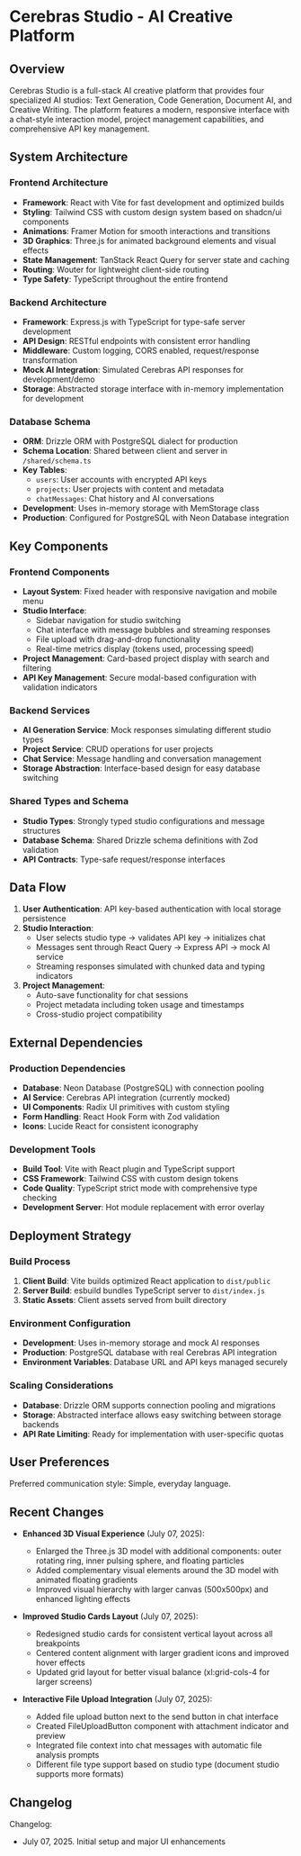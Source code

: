 # Cerebras Studio - AI Creative Platform

## Overview

Cerebras Studio is a full-stack AI creative platform that provides four specialized AI studios: Text Generation, Code Generation, Document AI, and Creative Writing. The platform features a modern, responsive interface with a chat-style interaction model, project management capabilities, and comprehensive API key management.

## System Architecture

### Frontend Architecture
- **Framework**: React with Vite for fast development and optimized builds
- **Styling**: Tailwind CSS with custom design system based on shadcn/ui components
- **Animations**: Framer Motion for smooth interactions and transitions
- **3D Graphics**: Three.js for animated background elements and visual effects
- **State Management**: TanStack React Query for server state and caching
- **Routing**: Wouter for lightweight client-side routing
- **Type Safety**: TypeScript throughout the entire frontend

### Backend Architecture
- **Framework**: Express.js with TypeScript for type-safe server development
- **API Design**: RESTful endpoints with consistent error handling
- **Middleware**: Custom logging, CORS enabled, request/response transformation
- **Mock AI Integration**: Simulated Cerebras API responses for development/demo
- **Storage**: Abstracted storage interface with in-memory implementation for development

### Database Schema
- **ORM**: Drizzle ORM with PostgreSQL dialect for production
- **Schema Location**: Shared between client and server in `/shared/schema.ts`
- **Key Tables**:
  - `users`: User accounts with encrypted API keys
  - `projects`: User projects with content and metadata
  - `chatMessages`: Chat history and AI conversations
- **Development**: Uses in-memory storage with MemStorage class
- **Production**: Configured for PostgreSQL with Neon Database integration

## Key Components

### Frontend Components
- **Layout System**: Fixed header with responsive navigation and mobile menu
- **Studio Interface**: 
  - Sidebar navigation for studio switching
  - Chat interface with message bubbles and streaming responses
  - File upload with drag-and-drop functionality
  - Real-time metrics display (tokens used, processing speed)
- **Project Management**: Card-based project display with search and filtering
- **API Key Management**: Secure modal-based configuration with validation indicators

### Backend Services
- **AI Generation Service**: Mock responses simulating different studio types
- **Project Service**: CRUD operations for user projects
- **Chat Service**: Message handling and conversation management
- **Storage Abstraction**: Interface-based design for easy database switching

### Shared Types and Schema
- **Studio Types**: Strongly typed studio configurations and message structures
- **Database Schema**: Shared Drizzle schema definitions with Zod validation
- **API Contracts**: Type-safe request/response interfaces

## Data Flow

1. **User Authentication**: API key-based authentication with local storage persistence
2. **Studio Interaction**: 
   - User selects studio type → validates API key → initializes chat
   - Messages sent through React Query → Express API → mock AI service
   - Streaming responses simulated with chunked data and typing indicators
3. **Project Management**:
   - Auto-save functionality for chat sessions
   - Project metadata including token usage and timestamps
   - Cross-studio project compatibility

## External Dependencies

### Production Dependencies
- **Database**: Neon Database (PostgreSQL) with connection pooling
- **AI Service**: Cerebras API integration (currently mocked)
- **UI Components**: Radix UI primitives with custom styling
- **Form Handling**: React Hook Form with Zod validation
- **Icons**: Lucide React for consistent iconography

### Development Tools
- **Build Tool**: Vite with React plugin and TypeScript support
- **CSS Framework**: Tailwind CSS with custom design tokens
- **Code Quality**: TypeScript strict mode with comprehensive type checking
- **Development Server**: Hot module replacement with error overlay

## Deployment Strategy

### Build Process
1. **Client Build**: Vite builds optimized React application to `dist/public`
2. **Server Build**: esbuild bundles TypeScript server to `dist/index.js`
3. **Static Assets**: Client assets served from built directory

### Environment Configuration
- **Development**: Uses in-memory storage and mock AI responses
- **Production**: PostgreSQL database with real Cerebras API integration
- **Environment Variables**: Database URL and API keys managed securely

### Scaling Considerations
- **Database**: Drizzle ORM supports connection pooling and migrations
- **Storage**: Abstracted interface allows easy switching between storage backends
- **API Rate Limiting**: Ready for implementation with user-specific quotas

## User Preferences

Preferred communication style: Simple, everyday language.

## Recent Changes

- **Enhanced 3D Visual Experience** (July 07, 2025): 
  - Enlarged the Three.js 3D model with additional components: outer rotating ring, inner pulsing sphere, and floating particles
  - Added complementary visual elements around the 3D model with animated floating gradients
  - Improved visual hierarchy with larger canvas (500x500px) and enhanced lighting effects

- **Improved Studio Cards Layout** (July 07, 2025):
  - Redesigned studio cards for consistent vertical layout across all breakpoints
  - Centered content alignment with larger gradient icons and improved hover effects
  - Updated grid layout for better visual balance (xl:grid-cols-4 for larger screens)

- **Interactive File Upload Integration** (July 07, 2025):
  - Added file upload button next to the send button in chat interface
  - Created FileUploadButton component with attachment indicator and preview
  - Integrated file context into chat messages with automatic file analysis prompts
  - Different file type support based on studio type (document studio supports more formats)

## Changelog

Changelog:
- July 07, 2025. Initial setup and major UI enhancements
